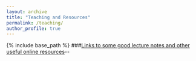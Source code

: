 ```yaml
---
layout: archive
title: "Teaching and Resources"
permalink: /teaching/
author_profile: true
---
```

{% include base_path %}
###[Links to some good lecture notes and other useful online resources](/teaching/onlineres)--
